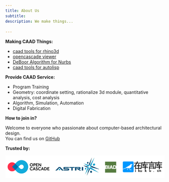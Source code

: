 ```yaml
---
title: About Us
subtitle: 
description: We make things...

---
```


**Making CAAD Things:**

* [caad tools for rhino3d](https://github.com/caadxyz/caad4rhino)
* [opencascade viewer](https://github.com/caadxyz/glfwOcctViewer) 
* [DeBoor Algorithm for Nurbs](https://github.com/caadxyz/DeBoorAlgorithmNurbs)
* [caad tools for autolisp](https://github.com/caadxyz/caad4lisp)

**Provide CAAD Service:**

* Program Training
* Geometry: coordinate setting, rationalize 3d module, quantitative analysis, cost analysis
* Algorithm, Simulation, Automation 
* Digital Fabrication

**How to join in?**

Welcome to everyone who passionate about computer-based architectural design.  
You can find us on [GitHub](https://github.com/caadxyz)

**Trusted by:**

![trusted01](assets/images/trusted01.png)

